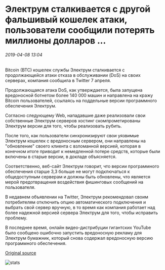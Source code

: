 # Электрум сталкивается с другой фальшивый кошелек атаки, пользователи сообщили потерять миллионы долларов ...

###### 2019-04-08 13:04

Bitcoin (BTC) кошелек службы Электрум сталкивается с продолжающейся атаки отказа в обслуживании (DoS) на своих серверах, компания сообщила в Twitter 7 апреля.

Продолжающаяся атака DoS, как утверждается, была запущена вредоносной ботнетом более 140 000 машин и направлена на кражу Bitcoin пользователей, ссылаясь на поддельные версии программного обеспечения Электрум.

Согласно следующему Web, нападавшие даже реализовали свои собственные Электрум серверов хостинг скомпрометированы Электрум версии для того, чтобы реализовать рубить.

После того, как пользователи синхронизируют свои уязвимые Электрум кошелек с вредоносным сервером, они направлены на "обновление" своего клиента с взломанной версией, которая в конечном итоге приводит к немедленной потере средств, которые были включены в старые версии, в докладе объясняется.

Соответственно, веб-сайт Электрум говорит, что версии программного обеспечения старше 3,3 больше не могут подключаться к общедоступным серверам и должны быть обновлены, что является мерой предотвращения воздействия фишинговых сообщений на пользователя.

В недавнем объявлении на Twitter, Электрум рекомендовал своим потребителям отключить опцию автоматического подключения и выбрать свой сервер вручную, в то время как компания работает над более надежной версией сервера Электрум для того, чтобы исправить проблему.

В последнее время, онлайн видео-дистрибуции гигантских YouTube было сообщено ошибочно запустить вредоносную рекламу для Электрум бумажник, который снова содержал вредоносную версию программного обеспечения.

[Original source](https://cointelegraph.com/news/electrum-faces-another-fake-wallet-attack-users-reported-to-lose-millions-of-dollars)

![stats](https://c.statcounter.com/11760860/0/a89fa40b/1/ "stats")